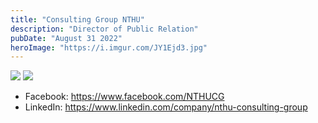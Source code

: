 ```yaml
---
title: "Consulting Group NTHU"
description: "Director of Public Relation"
pubDate: "August 31 2022"
heroImage: "https://i.imgur.com/JY1Ejd3.jpg"
---
```



![](https://i.imgur.com/Mb4bqGk.jpg)
![](https://i.imgur.com/s6hyHsn.jpg)

- Facebook: https://www.facebook.com/NTHUCG
- LinkedIn: https://www.linkedin.com/company/nthu-consulting-group
